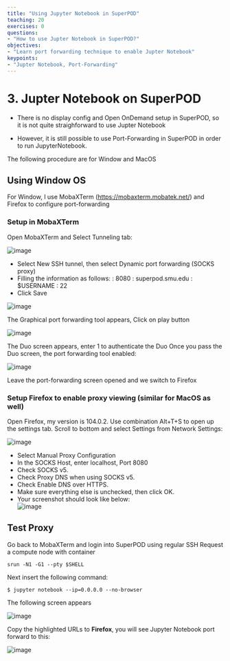 ```yaml
---
title: "Using Jupyter Notebook in SuperPOD"
teaching: 20
exercises: 0
questions:
- "How to use Jupter Notebook in SuperPOD?"
objectives:
- "Learn port forwarding technique to enable Jupter Notebook"
keypoints:
- "Jupter Notebook, Port-Forwarding"
---
```


# 3. Jupter Notebook on SuperPOD

- There is no display config and Open OnDemand setup in SuperPOD, so it is not quite straighforward to use Jupter Notebook

- However, it is still possible to use Port-Forwarding in SuperPOD in order to run JupyterNotebook.

The following procedure are for Window and MacOS

## Using Window OS

For Window, I use MobaXTerm (https://mobaxterm.mobatek.net/) and Firefox to configure port-forwarding

### Setup in MobaXTerm

Open MobaXTerm and Select Tunneling tab:

![image](https://user-images.githubusercontent.com/43855029/189714886-2e90e9fc-123c-48ac-8c2d-c817441b5a09.png)

- Select New SSH tunnel, then select Dynamic port forwarding (SOCKS proxy)
- Filling the information as follows:
    <Forwarded port>: 8080
    <SSH server>: superpod.smu.edu
    <SSH login>: $USERNAME
    <SSH port>: 22
- Click Save
       
![image](https://user-images.githubusercontent.com/43855029/189715197-37ce44ee-b4f7-4b88-900c-dc9d2442168f.png)

The Graphical port forwarding tool appears, Click on play button
      
![image](https://user-images.githubusercontent.com/43855029/189715476-66ca7a82-87d6-4230-8aca-e508d1db96ae.png)

The Duo screen appears, enter 1 to authenticate the Duo
Once you pass the Duo screen, the port forwarding tool enabled:
      
![image](https://user-images.githubusercontent.com/43855029/189716103-1ac8f8b4-e822-4ed7-a7e8-a6d3e1f9c9c8.png)

Leave the port-forwarding screen opened and we switch to Firefox

### Setup Firefox to enable proxy viewing (similar for MacOS as well)

Open Firefox, my version is 104.0.2.
Use combination Alt+T+S to open up the settings tab. Scroll to bottom and select Settings from Network Settings:
        
![image](https://user-images.githubusercontent.com/43855029/189716620-973851c3-255c-4f21-9af3-ca156f16c980.png)

- Select Manual Proxy Configuration
- In the SOCKS Host, enter localhost, Port 8080
- Check SOCKS v5.
- Check Proxy DNS when using SOCKS v5.
- Check Enable DNS over HTTPS.
- Make sure everything else is unchecked, then click OK.
- Your screenshot should look like below:        
![image](https://user-images.githubusercontent.com/43855029/189716896-4415fb80-9b1f-4287-9ecf-6adc2b1357ef.png)

## Test Proxy
        
Go back to MobaXTerm and login into SuperPOD using regular SSH 
Request a compute node with container
        
```
srun -N1 -G1 --pty $SHELL
```        

Next insert the following command:
        
```
$ jupyter notebook --ip=0.0.0.0 --no-browser
```

The following screen appears
        
![image](https://user-images.githubusercontent.com/43855029/189718392-0535d2a7-080c-4717-8f69-f25383263416.png)
        
Copy the highlighted URLs to **Firefox**, you will see Jupyter Notebook port forward to this:
        
![image](https://user-images.githubusercontent.com/43855029/189718616-1e34e20e-9553-4b64-818c-fb8e998f62a5.png)
        
        
        
